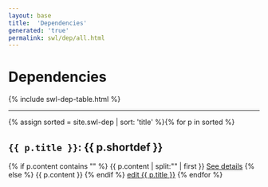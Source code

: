 ```yaml
---
layout: base
title:  'Dependencies'
generated: 'true'
permalink: swl/dep/all.html
---
```


# Dependencies

{% include swl-dep-table.html %}

----------

{% assign sorted = site.swl-dep | sort: 'title' %}{% for p in sorted %}
<a id="al-swl-dep/{{ p.title }}" class="al-dest"/>
<h2><code>{{ p.title }}</code>: {{ p.shortdef }}</h2>
{% if p.content contains "<!--details-->" %}    
{{ p.content | split:"<!--details-->" | first }}
<a href="{{ p.title }}" class="al-doc">See details</a>
{% else %}
{{ p.content }}
{% endif %}
<a href="{{ site.git_edit }}/{% if p.collection %}{{ p.relative_path }}{% else %}{{ p.path }}{% endif %}" target="#">edit {{ p.title }}</a>
{% endfor %}
